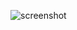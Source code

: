 ![screenshot](https://github.com/moseleygj/WebPages/blob/master/ID-Card_Tamplet/ScreenShot2018-05-11at14.31.27)
